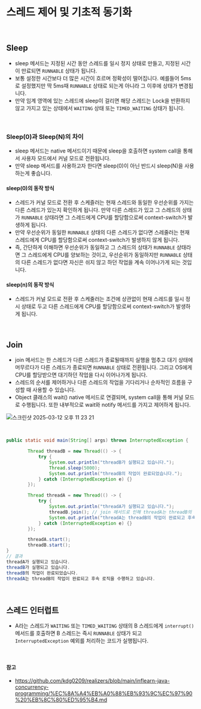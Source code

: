 # 스레드 제어 및 기초적 동기화

<br>

## Sleep

- sleep 메서드는 지정된 시간 동안 스레드를 일시 정지 상태로 만들고, 지정된 시간이 만료되면 `RUNNABLE` 상태가 됩니다.
- 보통 설정한 시간보다 더 많은 시간이 흐르며 정확성이 떨어집니다. 예를들어 5ms로 설정했지만 딱 5ms때 `RUNNABLE` 상태로 되는게 아니라 그 이후에 상태가 변경됩니다.
- 만약 임계 영역에 있는 스레드에 sleep이 걸리면 해당 스레드는 Lock을 반환하지 않고 가지고 있는 상태에서 `WAITING` 상태 또는 `TIMED_WAITING` 상태가 됩니다.

<br>

### Sleep(0)과 Sleep(N)의 차이

- sleep 메서드는 native 메서드이기 때문에 sleep을 호출하면 system call을 통해서 사용자 모드에서 커널 모드로 전환됩니다.
- 만약 sleep 메서드를 사용하고자 한다면 sleep(0)이 아닌 반드시 sleep(N)을 사용하는게 좋습니다.

#### sleep(0)의 동작 방식

- 스레드가 커널 모드로 전환 후 스케즐러는 현재 스레드와 동일한 우선순위를 가지는 다른 스레드가 있는지 확인하게 됩니다. 만약 다른 스레드가 있고 그 스레드의 상태가 `RUNNABLE` 상태라면 그 스레드에게 CPU를 할당함으로써 context-switch가 발생하게 됩니다.
- 만약 우선순위가 동일한 `RUNNABLE` 상태의 다른 스레드가 없다면 스레줄러는 현재 스레드에게 CPU를 할당함으로써 context-switch가 발생하지 않게 됩니다.
- 즉, 간단하게 이해하면 우선순위가 동일하고 그 스레드의 상태가 `RUNNABLE` 상태라면 그 스레드에게 CPU를 양보하는 것이고, 우선순위가 동일하지만 `RUNNABLE` 상태의 다른 스레드가 없다면 자신은 쉬지 않고 하던 작업을 계속 이어나가게 되는 것입니다.

#### sleep(n)의 동작 방식

- 스레드가 커널 모드로 전환 후 스케줄러는 조건에 상관없이 현재 스레드를 일시 정시 상태로 두고 다른 스레드에게 CPU를 할당함으로써 context-switch가 발생하게 됩니다.

<br>

## Join

- join 메서드는 한 스레드가 다른 스레드가 종료될때까지 실행을 멈추고 대기 상태에 머무르다가 다른 스레드가 종료되면 `RUNNABLE` 상태로 전환됩니다. 그리고 OS에게 CPU를 할당받으면 대기하던 작업을 다시 이어나가게 됩니다.
- 스레드의 순서를 제어하거나 다른 스레드의 작업을 기다리거나 순차적인 흐름을 구성할 때 사용할 수 있습니다.
- Object 클래스의 wait() native 메서드로 연결되며, system call을 통해 커널 모드로 수행됩니다. 또한 내부적으로 wait와 notify 메서드를 가지고 제어하게 됩니다.

![스크린샷 2025-03-12 오후 11 23 21](https://github.com/user-attachments/assets/c35b74d5-36fa-4c2c-a1d4-45c6f9bd150f)

<br>

```java
public static void main(String[] args) throws InterruptedException {

        Thread threadB = new Thread(() -> {
            try {
                System.out.println("threadB가 실행되고 있습니다.");
                Thread.sleep(5000);
                System.out.println("threadB의 작업이 완료되었습니다.");
            } catch (InterruptedException e) {}
        });

        Thread threadA = new Thread(() -> {
            try {
                System.out.println("threadA가 실행되고 있습니다.");
                threadB.join(); // join 메서드로 인해 threadA는 threadB의 작업이 완료될 때까지 WAITING 상태가 됩니다.
                System.out.println("threadA는 threadB의 작업이 완료되고 후속 로직을 수행하고 있습니다.");
            } catch (InterruptedException e) {}
        });

        threadA.start();
        threadB.start();
}
// 결과
threadA가 실행되고 있습니다.
threadB가 실행되고 있습니다.
threadB의 작업이 완료되었습니다.
threadA는 threadB의 작업이 완료되고 후속 로직을 수행하고 있습니다.
```

<br>

## 스레드 인터럽트

- A라는 스레드가 `WAITING` 또는 `TIMED_WAITING` 상태의 B 스레드에게 `interrupt()` 메서드를 호출하면 B 스레드는 즉시 `RUNNABLE` 상태가 되고 `InterruptedException` 예외를 처리하는 코드가 실행됩니다.

<br>

#### 참고

- https://github.com/kdg0209/realizers/blob/main/inflearn-java-concurrency-programming/%EC%8A%A4%EB%A0%88%EB%93%9C%EC%97%90%20%EB%8C%80%ED%95%B4.md



